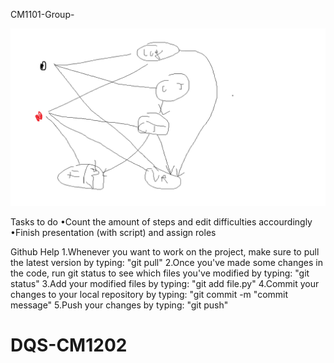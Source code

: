 CM1101-Group-

![Alt text](https://github.com/sarahmalb/DQS-CM1202/blob/master/Final%20UCD.png "Title")


Tasks to do
•Count the amount of steps and edit difficulties accourdingly
•Finish presentation (with script) and assign roles

Github Help
1.Whenever you want to work on the project, make sure to pull the latest version by typing: "git pull"
2.Once you've made some changes in the code, run git status to see which files you've modified by typing: "git status"
3.Add your modified files by typing: "git add file.py"
4.Commit your changes to your local repository by typing: "git commit -m "commit message"
5.Push your changes by typing: "git push"
# DQS-CM1202
